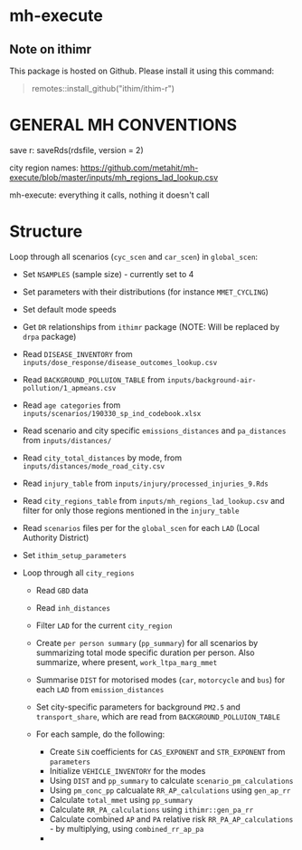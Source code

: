# mh-execute

## Note on ithimr

This package is hosted on Github. Please install it using this command:

> remotes::install_github("ithim/ithim-r")

# GENERAL MH CONVENTIONS

save r: saveRds(rdsfile, version = 2)

city region names: <https://github.com/metahit/mh-execute/blob/master/inputs/mh_regions_lad_lookup.csv>

mh-execute: everything it calls, nothing it doesn't call

# Structure

Loop through all scenarios (`cyc_scen` and `car_scen`) in `global_scen`:

-   Set `NSAMPLES` (sample size) - currently set to 4

-   Set parameters with their distributions (for instance `MMET_CYCLING`)

-   Set default mode speeds

-   Get `DR` relationships from `ithimr` package (NOTE: Will be replaced by `drpa` package)

-   Read `DISEASE_INVENTORY` from `inputs/dose_response/disease_outcomes_lookup.csv`

-   Read `BACKGROUND_POLLUION_TABLE` from `inputs/background-air-pollution/1_apmeans.csv`

-   Read `age categories` from `inputs/scenarios/190330_sp_ind_codebook.xlsx`

-   Read scenario and city specific `emissions_distances` and `pa_distances` from `inputs/distances/`

-   Read `city_total_distances` by mode, from `inputs/distances/mode_road_city.csv`

-   Read `injury_table` from `inputs/injury/processed_injuries_9.Rds`

-   Read `city_regions_table` from `inputs/mh_regions_lad_lookup.csv` and filter for only those regions mentioned in the `injury_table`

-   Read `scenarios` files per for the `global_scen` for each `LAD` (Local Authority District)

-   Set `ithim_setup_parameters`

-   Loop through all `city_regions`

    -   Read `GBD` data

    -   Read `inh_distances`

    -   Filter `LAD` for the current `city_region`

    -   Create `per person summary` (`pp_summary`) for all scenarios by summarizing total mode specific duration per person. Also summarize, where present, `work_ltpa_marg_mmet`

    -   Summarise `DIST` for motorised modes (`car`, `motorcycle` and `bus`) for each `LAD` from `emission_distances`

    -   Set city-specific parameters for background `PM2.5` and `transport_share`, which are read from `BACKGROUND_POLLUION_TABLE`

    -   For each sample, do the following:

        -   Create `SiN` coefficients for `CAS_EXPONENT` and `STR_EXPONENT` from `parameters`
        -   Initialize `VEHICLE_INVENTORY` for the modes
        -   Using `DIST` and `pp_summary` to calculate `scenario_pm_calculations`
        -   Using `pm_conc_pp` calcualate `RR_AP_calculations` using `gen_ap_rr`
        -   Calculate `total_mmet` using `pp_summary`
        -   Calculate `RR_PA_calculations` using `ithimr::gen_pa_rr`
        -   Calculate combined `AP` and `PA` relative risk `RR_PA_AP_calculations` - by multiplying, using `combined_rr_ap_pa`
        -   

# 

